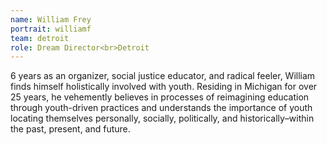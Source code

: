 ```yaml
---
name: William Frey
portrait: williamf
team: detroit
role: Dream Director<br>Detroit
---
```


6 years as an organizer, social justice educator, and radical feeler, William finds himself holistically involved with youth. Residing in Michigan for over 25 years, he vehemently believes in processes of reimagining education through youth-driven practices and understands the importance of youth locating themselves personally, socially, politically, and historically–within the past, present, and future.